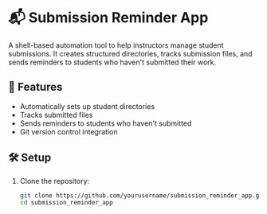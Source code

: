 # 📬 Submission Reminder App

A shell-based automation tool to help instructors manage student submissions. It creates structured directories, tracks submission files, and sends reminders to students who haven't submitted their work.

## 🚀 Features

- Automatically sets up student directories
- Tracks submitted files
- Sends reminders to students who haven't submitted
- Git version control integration

## 🛠️ Setup

1. Clone the repository:
   ```bash
   git clone https://github.com/yourusername/submission_reminder_app.git
   cd submission_reminder_app
